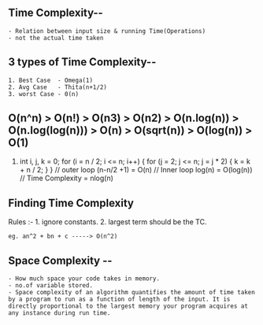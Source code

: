 ## Time Complexity--
    - Relation between input size & running Time(Operations)
    - not the actual time taken

## 3 types of Time Complexity-- 
    1. Best Case  - Omega(1)
    2. Avg Case   - Thita(n+1/2)
    3. worst Case - 0(n)



 ##   O(n^n) > O(n!) > O(n3) > O(n2) > O(n.log(n)) > O(n.log(log(n))) > O(n) > O(sqrt(n)) > O(log(n)) > O(1)


 1. int i, j, k = 0;
    for (i = n / 2; i <= n; i++) {
        for (j = 2; j <= n; j = j * 2) {
        k = k + n / 2;
        }
    }
// outer loop (n-n/2 +1) = O(n)
// Inner loop log(n)     = O(log(n))
// Time Complexity = nlog(n)

## Finding Time Complexity
Rules :-
    1. ignore constants.
    2. largest term should be the TC.

    eg. an^2 + bn + c -----> O(n^2)



## Space Complexity --
    - How much space your code takes in memory. 
    - no.of variable stored.
    - Space complexity of an algorithm quantifies the amount of time taken by a program to run as a function of length of the input. It is directly proportional to the largest memory your program acquires at any instance during run time. 